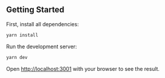 ## Getting Started

First, install all dependencies:

```bash
yarn install
```

Run the development server:

```bash
yarn dev
```

Open [http://localhost:3001](http://localhost:3001) with your browser to see the result.
